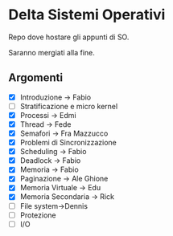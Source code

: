 # Delta Sistemi Operativi

Repo dove hostare gli appunti di SO.

Saranno mergiati alla fine.

## Argomenti

- [x] Introduzione -> Fabio
- [ ] Stratificazione e micro kernel
- [x] Processi -> Edmi
- [x] Thread -> Fede
- [x] Semafori -> Fra Mazzucco
- [x] Problemi di Sincronizzazione
- [x] Scheduling -> Fabio
- [x] Deadlock -> Fabio
- [x] Memoria -> Fabio
- [x] Paginazione -> Ale Ghione
- [x] Memoria Virtuale -> Edu
- [x] Memoria Secondaria -> Rick
- [ ] File system->Dennis
- [ ] Protezione
- [ ] I/O
